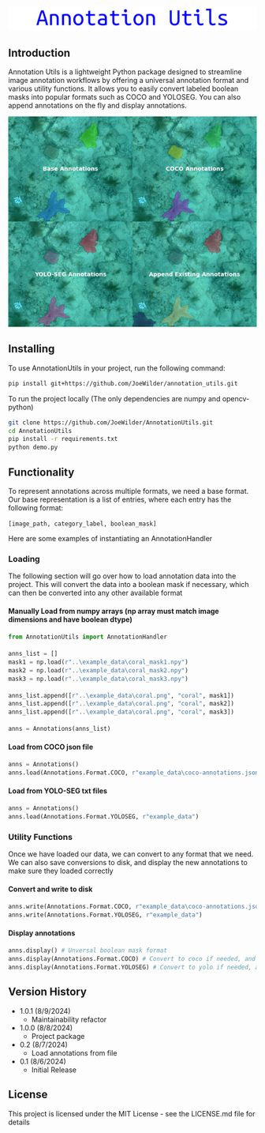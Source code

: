 ![Title](assets/annotation-utils.png?raw=true)

## Introduction

Annotation Utils is a lightweight Python package designed to streamline image annotation workflows by offering a universal annotation format and various utility functions. It allows you to easily convert labeled boolean masks into popular formats such as COCO and YOLOSEG. You can also append annotations on the fly and display annotations.

<p align="center">
  <img src="assets/combined-image.png" alt="functionality preview"/>
</p>

## Installing

To use AnnotationUtils in your project, run the following command:
```bash
pip install git+https://github.com/JoeWilder/annotation_utils.git
```

To run the project locally (The only dependencies are numpy and opencv-python)
```bash
git clone https://github.com/JoeWilder/AnnotationUtils.git
cd AnnotationUtils
pip install -r requirements.txt
python demo.py
```


## Functionality

To represent annotations across multiple formats, we need a base format. Our base representation is a list of entries, where each entry has the following format:

```[image_path, category_label, boolean_mask]```

Here are some examples of instantiating an AnnotationHandler

### Loading 
The following section will go over how to load annotation data into the project. This will convert the data into a boolean mask if necessary, which can then be converted into any other available format
#### Manually Load from numpy arrays (np array must match image dimensions and have boolean dtype) 
```python
from AnnotationUtils import AnnotationHandler

anns_list = []
mask1 = np.load(r"..\example_data\coral_mask1.npy")
mask2 = np.load(r"..\example_data\coral_mask2.npy")
mask3 = np.load(r"..\example_data\coral_mask3.npy")

anns_list.append([r"..\example_data\coral.png", "coral", mask1])
anns_list.append([r"..\example_data\coral.png", "coral", mask2])
anns_list.append([r"..\example_data\coral.png", "coral", mask3])

anns = Annotations(anns_list)
```

#### Load from COCO json file
```python
anns = Annotations()
anns.load(Annotations.Format.COCO, r"example_data\coco-annotations.json")
```

#### Load from YOLO-SEG txt files
```python
anns = Annotations()
anns.load(Annotations.Format.YOLOSEG, r"example_data")
```

### Utility Functions

Once we have loaded our data, we can convert to any format that we need. We can also save conversions to disk, and display the new annotations to make sure they loaded correctly

#### Convert and write to disk
```python
anns.write(Annotations.Format.COCO, r"example_data\coco-annotations.json")
anns.write(Annotations.Format.YOLOSEG, r"example_data")
```

#### Display annotations
```python
anns.display() # Unversal boolean mask format
anns.display(Annotations.Format.COCO) # Convert to coco if needed, and display
anns.display(Annotations.Format.YOLOSEG) # Convert to yolo if needed, and display
```

## Version History
* 1.0.1 (8/9/2024)
    * Maintainability refactor
* 1.0.0 (8/8/2024)
    * Project package
* 0.2 (8/7/2024)
    * Load annotations from file
* 0.1 (8/6/2024)
    * Initial Release

## License

This project is licensed under the MIT License - see the LICENSE.md file for details
